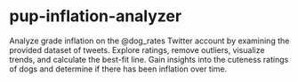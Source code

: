 # pup-inflation-analyzer
Analyze grade inflation on the @dog_rates Twitter account by examining the provided dataset of tweets. Explore ratings, remove outliers, visualize trends, and calculate the best-fit line. Gain insights into the cuteness ratings of dogs and determine if there has been inflation over time.

